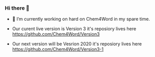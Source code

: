 ### Hi there 👋

- 🔭 I’m currently working on hard on Chem4Word in my spare time.

- Our curent live version is Version 3 it's reposiory lives here https://github.com/Chem4Word/Version3
- Our next version will be Vesrion 2020 it's reposiory lives here https://github.com/Chem4Word/Version3-1

<!--
**MikeWilliams-UK/MikeWilliams-UK** is a ✨ _special_ ✨ repository because its `README.md` (this file) appears on your GitHub profile.

Here are some ideas to get you started:

- 🔭 I’m currently working on ...
- 🌱 I’m currently learning ...
- 👯 I’m looking to collaborate on ...
- 🤔 I’m looking for help with ...
- 💬 Ask me about ...
- 📫 How to reach me: ...
- 😄 Pronouns: ...
- ⚡ Fun fact: ...
-->
